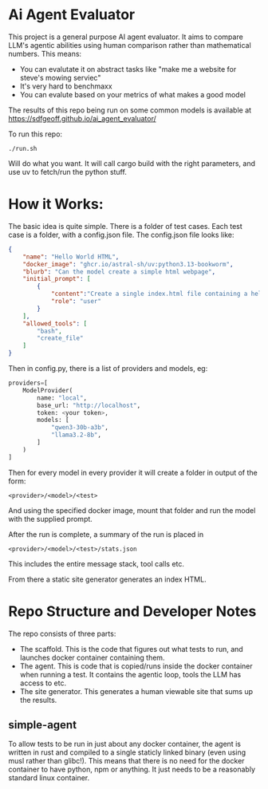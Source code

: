 # Ai Agent Evaluator

This project is a general purpose AI agent evaluator. It aims to compare LLM's agentic abilities using human comparison rather than mathematical numbers. This means:
 - You can evalutate it on abstract tasks like "make me a website for steve's mowing serviec"
 - It's very hard to benchmaxx
 - You can evalute based on your metrics of what makes a good model

The results of this repo being run on some common models is available at https://sdfgeoff.github.io/ai_agent_evaluator/


To run this repo:
```
./run.sh
```
Will do what you want. It will call cargo build with the right parameters, and use uv to fetch/run the python stuff.

 # How it Works:

The basic idea is quite simple. There is a folder of test cases.
Each test case is a folder, with a config.json file. The config.json file looks like:
```json
{
	"name": "Hello World HTML",
    "docker_image": "ghcr.io/astral-sh/uv:python3.13-bookworm",
    "blurb": "Can the model create a simple html webpage",
    "initial_prompt": [
		{
			"content":"Create a single index.html file containing a hello world. Include styling in a dark theme with bold and striking color choice.",
			"role": "user"
		}
	],
	"allowed_tools": [
		"bash",
		"create_file"
	]
}
```

Then in config.py, there is a list of providers and models, eg:
```python
providers=[
    ModelProvider(
        name: "local",
        base_url: "http://localhost",
        token: <your token>,
        models: [
            "qwen3-30b-a3b",
            "llama3.2-8b",
        ]
    )
]
```

Then for every model in every provider it will create a folder in output of the form:
```
<provider>/<model>/<test>
```
And using the specified docker image, mount that folder and run the model with the supplied prompt.

After the run is complete, a summary of the run is placed in
```
<provider>/<model>/<test>/stats.json
```
This includes the entire message stack, tool calls etc.

From there a static site generator generates an index HTML.

# Repo Structure and Developer Notes 

The repo consists of three parts:
 - The scaffold. This is the code that figures out what tests to run, and launches docker container containing them.
 - The agent. This is code that is copied/runs inside the docker container when running a test. It contains the agentic loop, tools the LLM has access to etc.
 - The site generator. This generates a human viewable site that sums up the results.

## simple-agent
To allow tests to be run in just about any docker container, the agent is written in rust and compiled to a single staticly linked binary (even using musl rather than glibc!). This means that there is no need for the docker container to have python, npm or anything. It just needs to be a reasonably standard linux container.
